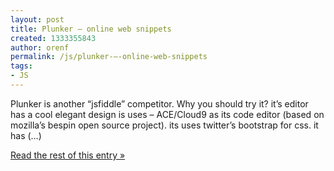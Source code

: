 ```yaml
---
layout: post
title: Plunker – online web snippets
created: 1333355843
author: orenf
permalink: /js/plunker-–-online-web-snippets
tags:
- JS
---
```

Plunker is another “jsfiddle” competitor. Why you should try it? it’s editor has a cool elegant design is uses – ACE/Cloud9 as its code editor (based on mozilla’s bespin open source project). its uses twitter’s bootstrap for css. it has (…)</p><p><a href="http://orizens.com/wp/topics/plunker-online-web-snippets/">Read the rest of this entry »</a></p>
